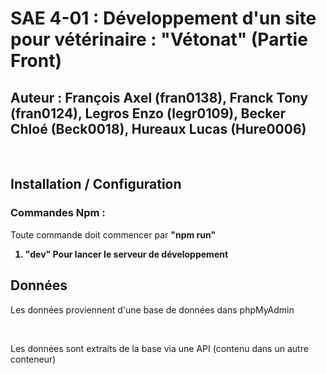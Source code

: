 <h1> SAE 4-01 : Développement d'un site pour vétérinaire : "Vétonat" (Partie Front) </h1>
<h2> Auteur : François Axel (fran0138), Franck Tony (fran0124), Legros Enzo (legr0109), Becker Chloé (Beck0018), Hureaux Lucas (Hure0006)</h2>
<br>
<h2> Installation / Configuration</h2>
<h3> Commandes Npm : </h3>
<p>Toute commande doit commencer par <strong> "npm run"</strong></p>

<strong>
<ol>
    <li> "dev" Pour lancer le serveur de développement </li>
</ol>
</strong>


<h2> Données </h2>

<p> Les données proviennent d'une base de données dans phpMyAdmin</p>
<br>
<p> Les données sont extraits de la base via une API (contenu dans un autre conteneur)</p>